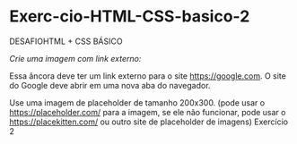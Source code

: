# Exerc-cio-HTML-CSS-basico-2

DESAFIOHTML + CSS BÁSICO


*Crie uma imagem com link externo:*


Essa âncora deve ter um link externo para o
site https://google.com. O site do Google
deve abrir em uma nova aba do navegador.


Use uma imagem de placeholder de
tamanho 200x300.
(pode usar o https://placeholder.com/ para a
imagem, se ele não funcionar, pode usar o
https://placekitten.com/ ou outro site de
placeholder de imagens)
Exercício 2
